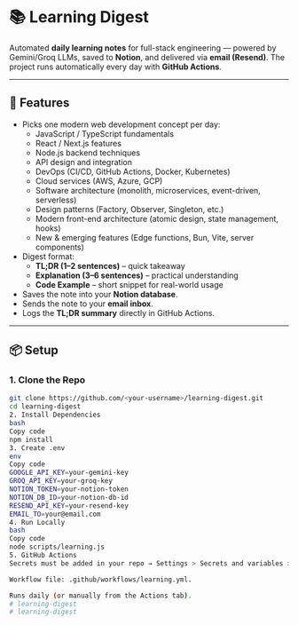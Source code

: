 # 📚 Learning Digest

Automated **daily learning notes** for full-stack engineering — powered by Gemini/Groq LLMs, saved to **Notion**, and delivered via **email (Resend)**.
The project runs automatically every day with **GitHub Actions**.

---

## 🚀 Features
- Picks one modern web development concept per day:
  - JavaScript / TypeScript fundamentals
  - React / Next.js features
  - Node.js backend techniques
  - API design and integration
  - DevOps (CI/CD, GitHub Actions, Docker, Kubernetes)
  - Cloud services (AWS, Azure, GCP)
  - Software architecture (monolith, microservices, event-driven, serverless)
  - Design patterns (Factory, Observer, Singleton, etc.)
  - Modern front-end architecture (atomic design, state management, hooks)
  - New & emerging features (Edge functions, Bun, Vite, server components)
- Digest format:
  - **TL;DR (1–2 sentences)** – quick takeaway
  - **Explanation (3–6 sentences)** – practical understanding
  - **Code Example** – short snippet for real-world usage
- Saves the note into your **Notion database**.
- Sends the note to your **email inbox**.
- Logs the **TL;DR summary** directly in GitHub Actions.

---

## 📦 Setup

### 1. Clone the Repo
```bash
git clone https://github.com/<your-username>/learning-digest.git
cd learning-digest
2. Install Dependencies
bash
Copy code
npm install
3. Create .env
env
Copy code
GOOGLE_API_KEY=your-gemini-key
GROQ_API_KEY=your-groq-key
NOTION_TOKEN=your-notion-token
NOTION_DB_ID=your-notion-db-id
RESEND_API_KEY=your-resend-key
EMAIL_TO=your@email.com
4. Run Locally
bash
Copy code
node scripts/learning.js
5. GitHub Actions
Secrets must be added in your repo → Settings > Secrets and variables > Actions.

Workflow file: .github/workflows/learning.yml.

Runs daily (or manually from the Actions tab).
# learning-digest
# learning-digest
